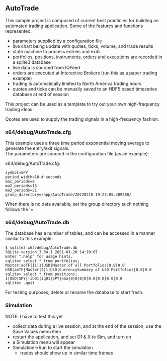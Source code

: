 ## AutoTrade 

This sample project is composed of current best practicies for building an
automated trading application.  Some of the features and functions represented:

* parameters supplied by a configuration file
* live chart being update with quotes, ticks, volume, and trade results
* state machine to process entries and exits
* portfolios, positions, instruments, orders and executions are recorded in a sqlite3 database
* live data is sourced from IQFeed
* orders are executed at Interactive Brokers (run this as a paper trading example)
* trading is automatically limited to North America trading hours
* quotes and ticks can be manually saved to an HDF5 based timeseries database at end of session

This project can be used as a template to try out your own high-frequency trading ideas.

Quotes are used to supply the trading signals in a high-frequency fashion.

### x64/debug/AutoTrade.cfg

This example uses a three time period exponential moving average to generate the entry/exit signals.  
The parameters are sourced in the configuration file (as an example):

x64/debug/AutoTrade.cfg:

```
symbol=SPY
period_width=10 # seconds
ma1_periods=8
ma2_periods=13
ma3_periods=21
group_directory=/app/AutoTrade/20220218 19:23:05.489488/
```

When there is no data available, set the group directory such nothing follows the '='

### x64/debug/AutoTrade.db

The database has a number of tables, and can be accessed in a manner similar to this example:

```
$ sqlite3 x64/debug/AutoTrade.db
SQLite version 3.34.1 2021-01-20 14:10:07
Enter ".help" for usage hints.
sqlite> select * from portfolios;
Master|aoTF||1|1|USD|Master of all Portfolios|0.0|0.0
USD|aoTF|Master|2|1|USD|CurrencySummary of USD Portfolios|0.0|0.0
sqlite> select * from positions;
1|USD|SPY||ib01|iq01|SPY|ema|0|0|0|0|0.0|0.0|0.0|0.0
sqlite> .quit
```

For testing purposes, delete or rename the database to start fresh.

### Simulation

NOTE: I have to test this yet

* collect data during a live session, and at the end of the session, use the Save Values menu item
* restart the application, and set D1 & X to Sim, and turn on
* a Simulation menu will appear
* Simulation->Run to start the simulation
  * trades should show up in similar time frames

